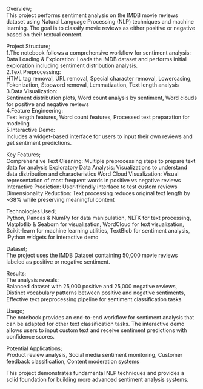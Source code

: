 Overview;  
This project performs sentiment analysis on the IMDB movie reviews dataset using Natural Language Processing (NLP) techniques and machine learning. The goal is to classify movie reviews as either positive or negative based on their textual content.

Project Structure;  
1.The notebook follows a comprehensive workflow for sentiment analysis:  
Data Loading & Exploration: Loads the IMDB dataset and performs initial exploration including sentiment distribution analysis.  
2.Text Preprocessing:  
HTML tag removal, 
URL removal, 
Special character removal, 
Lowercasing, 
Tokenization, 
Stopword removal, 
Lemmatization, 
Text length analysis  
3.Data Visualization:  
Sentiment distribution plots, 
Word count analysis by sentiment, 
Word clouds for positive and negative reviews  
4.Feature Engineering:  
Text length features, 
Word count features, 
Processed text preparation for modeling  
5.Interactive Demo:   
Includes a widget-based interface for users to input their own reviews and get sentiment predictions.

Key Features;  
Comprehensive Text Cleaning: Multiple preprocessing steps to prepare text data for analysis
Exploratory Data Analysis: Visualizations to understand data distribution and characteristics
Word Cloud Visualization: Visual representation of most frequent words in positive vs negative reviews
Interactive Prediction: User-friendly interface to test custom reviews
Dimensionality Reduction: Text processing reduces original text length by ~38% while preserving meaningful content

Technologies Used;  
Python, 
Pandas & NumPy for data manipulation, 
NLTK for text processing, 
Matplotlib & Seaborn for visualization, 
WordCloud for text visualization, 
Scikit-learn for machine learning utilities, 
TextBlob for sentiment analysis, 
IPython widgets for interactive demo

Dataset;  
The project uses the IMDB Dataset containing 50,000 movie reviews labeled as positive or negative sentiment.

Results;  
The analysis reveals:    
Balanced dataset with 25,000 positive and 25,000 negative reviews, 
Distinct vocabulary patterns between positive and negative sentiments, 
Effective text preprocessing pipeline for sentiment classification tasks

Usage;  
The notebook provides an end-to-end workflow for sentiment analysis that can be adapted for other text classification tasks. The interactive demo allows users to input custom text and receive sentiment predictions with confidence scores.

Potential Applications;  
Product review analysis, 
Social media sentiment monitoring, 
Customer feedback classification, 
Content moderation systems

This project demonstrates fundamental NLP techniques and provides a solid foundation for building more advanced sentiment analysis systems.
